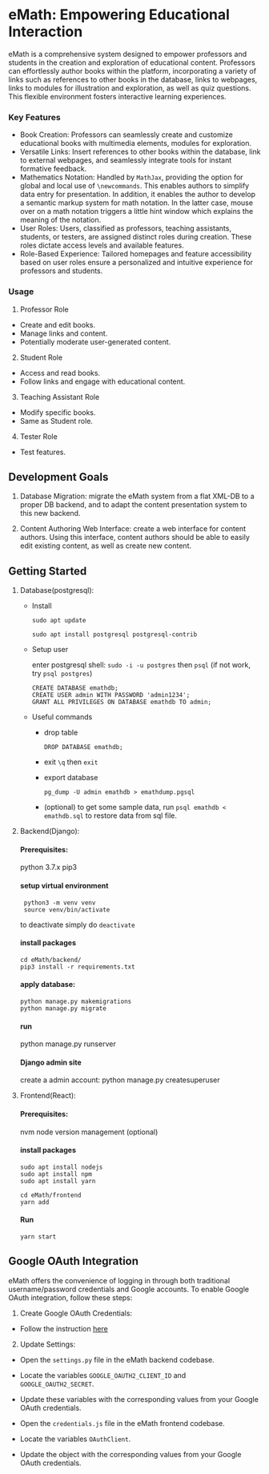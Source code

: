 # eMath: Empowering Educational Interaction

eMath is a comprehensive system designed to empower professors and students in the creation and exploration of educational content. Professors can effortlessly author books within the platform, incorporating a variety of links such as references to other books in the database, links to webpages, links to modules for illustration and exploration, as well as quiz questions. This flexible environment fosters interactive learning experiences.

### Key Features

- Book Creation: Professors can seamlessly create and customize educational books with multimedia elements, modules for exploration.
- Versatile Links: Insert references to other books within the database, link to external webpages, and seamlessly integrate tools for instant formative feedback.
- Mathematics Notation: Handled by `MathJax`, providing the option for global and local use of `\newcommands`. This enables authors to simplify data entry for presentation. In addition, it enables the author to develop a semantic markup system for math notation. In the latter case, mouse over on a math notation triggers a little hint window which explains the meaning of the notation.
- User Roles: Users, classified as professors, teaching assistants, students, or testers, are assigned distinct roles during creation. These roles dictate access levels and available features.
- Role-Based Experience: Tailored homepages and feature accessibility based on user roles ensure a personalized and intuitive experience for professors and students.

### Usage

1. Professor Role

- Create and edit books.
- Manage links and content.
- Potentially moderate user-generated content.

2. Student Role

- Access and read books.
- Follow links and engage with educational content.

3. Teaching Assistant Role

- Modify specific books.
- Same as Student role.
  
4. Tester Role

- Test features.


## Development Goals

1. Database Migration: migrate the eMath system from a flat XML-DB to a proper DB backend, and to adapt the content presentation system to this new backend.

2. Content Authoring Web Interface: create a web interface for content authors. Using this interface, content authors should be able to easily edit existing content, as well as create new content.

## Getting Started

1. Database(postgresql):

   - Install

     `sudo apt update`

     `sudo apt install postgresql postgresql-contrib`

   - Setup user

     enter postgresql shell: `sudo -i -u postgres` then `psql` (if not work, try `psql postgres`)

     ```
     CREATE DATABASE emathdb;
     CREATE USER admin WITH PASSWORD 'admin1234';
     GRANT ALL PRIVILEGES ON DATABASE emathdb TO admin;
     ```

   - Useful commands

     - drop table

       ```
       DROP DATABASE emathdb;
       ```

     - exit
       `\q` then `exit`

     - export database

       ```
       pg_dump -U admin emathdb > emathdump.pgsql
       ```

     - (optional) to get some sample data,
       run `psql emathdb < emathdb.sql` to restore data from sql file.

2. Backend(Django):

   #### Prerequisites:

   python 3.7.x
   pip3

   #### setup virtual environment

   ```
    python3 -m venv venv
    source venv/bin/activate
   ```

   to deactivate simply do `deactivate`

   #### install packages

   ```
   cd eMath/backend/
   pip3 install -r requirements.txt

   ```

   #### apply database:

   ```
   python manage.py makemigrations
   python manage.py migrate
   ```

   #### run

   python manage.py runserver

   #### Django admin site

   create a admin account:
   python manage.py createsuperuser

3. Frontend(React):

   #### Prerequisites:

   nvm node version management (optional)

   #### install packages

   ```
   sudo apt install nodejs
   sudo apt install npm
   sudo apt install yarn

   cd eMath/frontend
   yarn add
   ```

   #### Run

   ```
   yarn start
   ```

## Google OAuth Integration

eMath offers the convenience of logging in through both traditional username/password credentials and Google accounts. To enable Google OAuth integration, follow these steps:

1. Create Google OAuth Credentials:
   
- Follow the instruction [here](https://developers.google.com/fit/android/get-api-key)

2. Update Settings:

- Open the `settings.py` file in the eMath backend codebase.
- Locate the variables `GOOGLE_OAUTH2_CLIENT_ID` and `GOOGLE_OAUTH2_SECRET`.
- Update these variables with the corresponding values from your Google OAuth credentials.

- Open the `credentials.js` file in the eMath frontend codebase.
- Locate the variables `OAuthClient`.
- Update the object with the corresponding values from your Google OAuth credentials.
